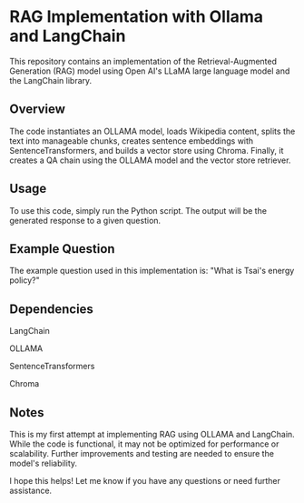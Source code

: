 # RAG Implementation with Ollama and LangChain
 
This repository contains an implementation of the Retrieval-Augmented Generation (RAG) model using Open AI's LLaMA large language model and the LangChain library.
 
## Overview
 
The code instantiates an OLLAMA model, loads Wikipedia content, splits the text into manageable chunks, creates sentence embeddings with SentenceTransformers, and builds a vector store using Chroma. Finally, it creates a QA chain using the OLLAMA model and the vector store retriever.
 
## Usage
 
To use this code, simply run the Python script. The output will be the generated response to a given question.
 
## Example Question
 
The example question used in this implementation is: "What is Tsai's energy policy?"
 
## Dependencies
 
 
LangChain
 
OLLAMA
 
SentenceTransformers
 
Chroma
 
 
## Notes
 
This is my first attempt at implementing RAG using OLLAMA and LangChain. While the code is functional, it may not be optimized for performance or scalability. Further improvements and testing are needed to ensure the model's reliability.
 
I hope this helps! Let me know if you have any questions or need further assistance.
